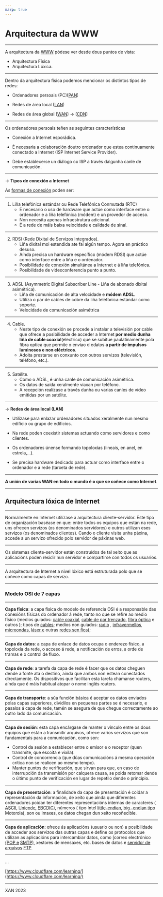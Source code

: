 ```yaml
---
marp: true
---
```


# Arquitectura da WWW

---

A arquitectura da [WWW](https://www.cloudflare.com/es-es/learning/network-layer/how-does-the-internet-work/) pódese ver desde dous puntos de vista:

- Arquitectura Física
- Arquitectura Lóxica.

---

 Dentro da arquitectura física podemos mencionar os distintos tipos de redes:

- Ordenadores persoais (PC)([PAN](https://www.cloudflare.com/es-es/learning/network-layer/what-is-a-personal-area-network/))

- Redes de área local ([LAN](https://www.cloudflare.com/es-es/learning/network-layer/what-is-a-lan/))

- Redes de área global ([WAN](https://www.cloudflare.com/es-es/learning/network-layer/what-is-a-wan/)) &rarr; ([CDN](https://www.cloudflare.com/learning/cdn/what-is-a-cdn/))

---

 Os ordenadores persoais teñen as seguintes características

- Conexión a Internet esporádica.

- É necesaria a colaboración doutro ordenador que estea continuamente conectado a Internet (ISP Internet Service Provider).

- Debe establecerse un diálogo co ISP a través dalgunha canle de comunicación.

---

&rarr; **Tipos de conexión a Internet**

 As [formas de conexión](https://tarify.win/guias/tipos-conexion-internet/) poden ser:

---

1. Liña telefónica estándar ou Rede Telefónica Conmutada (RTC)
   - É necesario o uso de hardware que actúe como interface entre o ordenador e a liña telefónica (módem) e un provedor de acceso.
   - Non necesita apenas infraestrutura adicional.
   - É  a rede de máis baixa velocidade e calidade de sinal.

---

2. RDSI (Rede Dixital de Servizos Integrados).
   - Liña dixital moi estendida ate fai algún tempo. Agora en práctico desuso.
   - Aínda precisa un hardware específico (módem RDSI) que actúe como interface entre a liña e o ordenador.
   - Posibilidade de conexión simultánea a Internet e á liña telefónica.
   - Posibilidade de videoconferencia punto a punto.

---

3. ADSL (Asymmetric Digital Subscriber Line - Liña de abonado dixital asimétrica).
   - Liña de comunicación de alta velocidade e **módem ADSL**.
   - Utiliza o par de cables de cobre da liña telefónica estándar como soporte.
   - Velocidade de comunicación asimétrica

---

4. Cable.
   - Neste tipo de conexión se procede a instalar a televisión por cable que ofrece a posibilidade de acceder a Internet **por medio dunha liña de cable coaxial**(electrico) que se subitue paulatinamente pola fibra optica que permite o enviao d edatos **a partir de impulsos luminosos e non eléctricos**.
   - Adoita prestarse en conxunto con outros servizos (televisión, teléfono, etc.).

---

5. Satélite.
   - Como o ADSL, é unha canle de comunicación asimétrica.
   - Os datos de saída xeralmente viaxan por teléfono.
   - A recepción realízase a través dunha ou varias canles de vídeo emitidas por un satélite.

---

&rarr; **Redes de área local (LAN)**

- Utilízase para enlazar ordenadores situados xeralmente nun mesmo edificio ou grupo de edificios.

- Na rede poden coexistir sistemas actuando como servidores e como clientes.

- Os ordenadores únense formando topoloxías (lineais, en anel, en estrela,...).

- Se precisa hardware dedicado para actuar como interface entre o ordenador e a rede (tarxeta de rede).

---

**A unión de varias WAN en todo o mundo é o que se coñece como Internet**.

---

## Arquitectura lóxica de Internet

---

Normalmente en Internet utilízase a arquitectura cliente-servidor. Este tipo de organización baséase en que: entre todos os equipos que están na rede, uns ofrecen servizos (os denominados servidores) e outros utilizan eses servizos (os denominados clientes). Cando o cliente visita unha páxina, accede a un servizo ofrecido polo servidor de páxinas web.

---

Os sistemas cliente-servidor están construídos de tal xeito que as aplicacións poden residir nun servidor e compartirse con todos os usuarios.

---

A arquitectura de Internet a nivel lóxico está estruturada polo que se coñece como capas de servizo.

---

### Modelo OSI de 7 capas

---

**Capa física**: a capa física do modelo de referencia OSI é a responsable das conexións físicas do ordenador á rede, tanto no que se refire ao medio físico (medios guiados: [cable coaxial](http://es.wikipedia.org/wiki/Cable_coaxial), [cable de par trenzado,](http://es.wikipedia.org/wiki/Par_trenzado) [fibra óptica](http://es.wikipedia.org/wiki/Fibra_óptica) e outros ); tipos de [cables](http://es.wikipedia.org/wiki/Cableado_estructurado); medios non guiados: [radio](http://es.wikipedia.org/wiki/Red_por_radio) , [infravermellos](http://es.wikipedia.org/wiki/Red_por_infrarrojos), [microondas](http://es.wikipedia.org/wiki/Red_por_microondas), [láser e](http://es.wikipedia.org/w/index.php?title=Red_por_láser&action=edit) outras [redes sen fíos](http://es.wikipedia.org/wiki/Red_inalámbrica)\);

---

**Capa de datos**: a capa de enlace de datos ocupa o enderezo físico, a topoloxía da rede, o acceso á rede, a notificación de erros, a orde de tramas e o control de fluxo.

---

**Capa de rede**: a tarefa da capa de rede é facer que os datos cheguen dende a fonte ata o destino, aínda que ambos non estean conectados directamente. Os dispositivos que facilitan esta tarefa chámanse routers, aínda que é máis habitual atopar o nome inglés routers.

---

**Capa de transporte**: a súa función básica é aceptar os datos enviados polas capas superiores, dividilos en pequenas partes se é necesario, e pasalos á capa de rede, tamén se asegura de que chegue correctamente ao outro lado da comunicación.

---

**Capa de sesión**: esta capa encárgase de manter o vínculo entre os dous equipos que están a transmitir arquivos, ofrece varios servizos que son fundamentais para a comunicación, como son:

- Control da sesión a establecer entre o emisor e o receptor (quen transmite, que escoita e vixila).
- Control de concorrencia (que dúas comunicacións á mesma operación crítica non se realicen ao mesmo tempo).
- Manter puntos de verificación, que sirvan para que, en caso de interrupción da transmisión por calquera causa, se poida retomar dende o último punto de verificación en lugar de repetilo dende o principio.

---

**Capa de presentación**: a finalidade da capa de presentación é coidar a representación da información, de xeito que aínda que diferentes ordenadores poidan ter diferentes representacións internas de caracteres ( [ASCII,](http://es.wikipedia.org/wiki/ASCII) [Unicode](http://es.wikipedia.org/wiki/Unicode), [EBCDIC)](http://es.wikipedia.org/wiki/EBCDIC), números ( tipo Intel [little-endian,](http://es.wikipedia.org/wiki/Little-endian) [big -endian tipo](http://es.wikipedia.org/wiki/Big-endian) Motorola), son ou imaxes, os datos chegan dun xeito recoñecible.

---

**Capa de aplicación**: ofrece ás aplicacións (usuario ou non) a posibilidade de acceder aos servizos das outras capas e define os protocolos que utilizan as aplicacións para intercambiar datos, como [correo electrónico [(POP e](http://es.wikipedia.org/wiki/POP) [SMTP),](http://es.wikipedia.org/wiki/SMTP) xestores de mensaxes, etc. bases de datos e [servidor de arquivos](http://es.wikipedia.org/w/index.php?title=Servidor_de_ficheros&action=edit) [FTP](http://es.wikipedia.org/wiki/FTP).

---

...

[https://www.cloudflare.com/learning/](https://www.cloudflare.com/learning/)

---

XAN 2023
